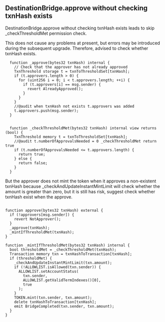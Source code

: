 ## DestinationBridge.approve without checking txnHash exists


DestinationBridge.approve without checking txnHash exists leads to skip _checkThresholdMet permission check.

This does not cause any problems at present, but errors may be introduced during the subsequent upgrade. Therefore, advised to check whether txnHash exists.

```
  function _approve(bytes32 txnHash) internal {
    // Check that the approver has not already approved
    TxnThreshold storage t = txnToThresholdSet[txnHash];
    if (t.approvers.length > 0) {
      for (uint256 i = 0; i < t.approvers.length; ++i) {
        if (t.approvers[i] == msg.sender) {
          revert AlreadyApproved();
        }
      }
    }
    //@audit when txnHash not exists t.approvers was added
    t.approvers.push(msg.sender);
  }
```
```

  function _checkThresholdMet(bytes32 txnHash) internal view returns (bool) {
    TxnThreshold memory t = txnToThresholdSet[txnHash];
    //@audit t.numberOfApprovalsNeeded = 0 _checkThresholdMet return true
    if (t.numberOfApprovalsNeeded <= t.approvers.length) {
      return true;
    } else {
      return false;
    }
  }

  ```

  But the approver does not mint the token when it approves a non-existent txnHash because _checkAndUpdateInstantMintLimit will check whether the amount is greater than zero, but it is still has risk, suggest check whether txnHash exist when the approve.

  ```

  function approve(bytes32 txnHash) external {
    if (!approvers[msg.sender]) {
      revert NotApprover();
    }
    _approve(txnHash);
    _mintIfThresholdMet(txnHash);
  }
  
  function _mintIfThresholdMet(bytes32 txnHash) internal {
    bool thresholdMet = _checkThresholdMet(txnHash);
    Transaction memory txn = txnHashToTransaction[txnHash];
    if (thresholdMet) {
      _checkAndUpdateInstantMintLimit(txn.amount);
      if (!ALLOWLIST.isAllowed(txn.sender)) {
        ALLOWLIST.setAccountStatus(
          txn.sender,
          ALLOWLIST.getValidTermIndexes()[0],
          true
        );
      }
      TOKEN.mint(txn.sender, txn.amount);
      delete txnHashToTransaction[txnHash];
      emit BridgeCompleted(txn.sender, txn.amount);
    }
  }
  ```